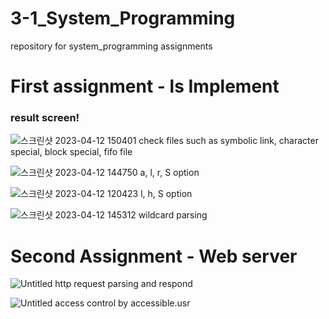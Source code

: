 # 3-1_System_Programming
repository for system_programming assignments

# First assignment - ls Implement
### result screen!
![스크린샷 2023-04-12 150401](https://user-images.githubusercontent.com/101003842/231403663-a519f780-6a16-4755-8bc0-872adc9a5502.png)
check files such as symbolic link, character special, block special, fifo file

![스크린샷 2023-04-12 144750](https://user-images.githubusercontent.com/101003842/231403333-82c14af9-460c-496b-922d-cb07f56db6ff.png)
a, l, r, S option

![스크린샷 2023-04-12 120423](https://user-images.githubusercontent.com/101003842/231403222-f0d3b029-7423-42ea-9124-41cc5753cf2d.png)
l, h, S option

![스크린샷 2023-04-12 145312](https://user-images.githubusercontent.com/101003842/231403585-d6b4ca1e-982a-45cc-96c7-eba584b3fa3c.png)
wildcard parsing

# Second Assignment - Web server
![Untitled](https://s3-us-west-2.amazonaws.com/secure.notion-static.com/b46f2c48-cbde-416b-9b50-bdf2510631ac/Untitled.png)
http request parsing and respond

![Untitled](https://s3-us-west-2.amazonaws.com/secure.notion-static.com/21ebcd38-c44b-4020-ba04-48540d1044ae/Untitled.png)
access control by accessible.usr
